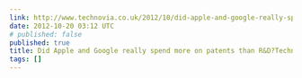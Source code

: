 ```yaml
---
link: http://www.technovia.co.uk/2012/10/did-apple-and-google-really-spend-more-on-patents-than-rd-yes-but-its-not-all-it-seems.html
date: 2012-10-20 03:12 UTC
# published: false
published: true
title: Did Apple and Google really spend more on patents than R&D?Technovia
tags: []
---
```



